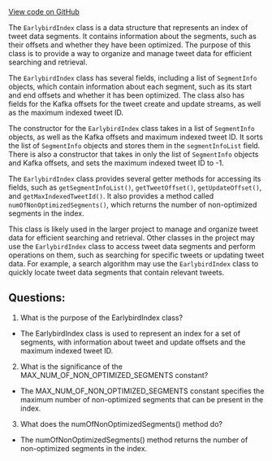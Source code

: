 [View code on GitHub](https://github.com/misbahsy/the-algorithm/src/java/com/twitter/search/earlybird/partition/EarlybirdIndex.java)

The `EarlybirdIndex` class is a data structure that represents an index of tweet data segments. It contains information about the segments, such as their offsets and whether they have been optimized. The purpose of this class is to provide a way to organize and manage tweet data for efficient searching and retrieval.

The `EarlybirdIndex` class has several fields, including a list of `SegmentInfo` objects, which contain information about each segment, such as its start and end offsets and whether it has been optimized. The class also has fields for the Kafka offsets for the tweet create and update streams, as well as the maximum indexed tweet ID.

The constructor for the `EarlybirdIndex` class takes in a list of `SegmentInfo` objects, as well as the Kafka offsets and maximum indexed tweet ID. It sorts the list of `SegmentInfo` objects and stores them in the `segmentInfoList` field. There is also a constructor that takes in only the list of `SegmentInfo` objects and Kafka offsets, and sets the maximum indexed tweet ID to -1.

The `EarlybirdIndex` class provides several getter methods for accessing its fields, such as `getSegmentInfoList()`, `getTweetOffset()`, `getUpdateOffset()`, and `getMaxIndexedTweetId()`. It also provides a method called `numOfNonOptimizedSegments()`, which returns the number of non-optimized segments in the index.

This class is likely used in the larger project to manage and organize tweet data for efficient searching and retrieval. Other classes in the project may use the `EarlybirdIndex` class to access tweet data segments and perform operations on them, such as searching for specific tweets or updating tweet data. For example, a search algorithm may use the `EarlybirdIndex` class to quickly locate tweet data segments that contain relevant tweets.
## Questions: 
 1. What is the purpose of the EarlybirdIndex class?
- The EarlybirdIndex class is used to represent an index for a set of segments, with information about tweet and update offsets and the maximum indexed tweet ID.

2. What is the significance of the MAX_NUM_OF_NON_OPTIMIZED_SEGMENTS constant?
- The MAX_NUM_OF_NON_OPTIMIZED_SEGMENTS constant specifies the maximum number of non-optimized segments that can be present in the index.

3. What does the numOfNonOptimizedSegments() method do?
- The numOfNonOptimizedSegments() method returns the number of non-optimized segments in the index.